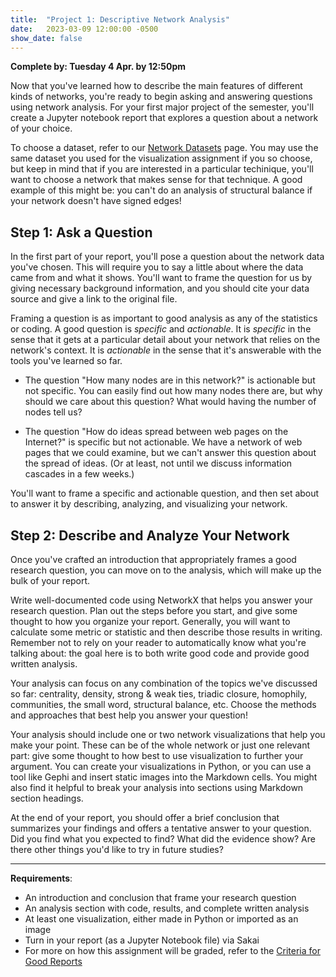 ```yaml
---
title:  "Project 1: Descriptive Network Analysis"
date:   2023-03-09 12:00:00 -0500
show_date: false
---
```

**Complete by: Tuesday 4 Apr. by 12:50pm**

Now that you've learned how to describe the main features of different kinds of networks, you're ready to begin asking and answering questions using network analysis. For your first major project of the semester, you'll create a Jupyter notebook report that explores a question about a network of your choice.

To choose a dataset, refer to our [Network Datasets](/CIS397-networks/datasets) page. You may use the same dataset you used for the visualization assignment if you so choose, but keep in mind that if you are interested in a particular techinique, you'll want to choose a network that makes sense for that technique. A good example of this might be: you can't do an analysis of structural balance if your network doesn't have signed edges!

## Step 1: Ask a Question

In the first part of your report, you'll pose a question about the network data you've chosen. This will require you to say a little about where the data came from and what it shows. You'll want to frame the question for us by giving necessary background information, and you should cite your data source and give a link to the original file.

Framing a question is as important to good analysis as any of the statistics or coding. A good question is *specific* and *actionable*. It is *specific* in the sense that it gets at a particular detail about your network that relies on the network's context. It is *actionable* in the sense that it's answerable with the tools you've learned so far.

- The question "How many nodes are in this network?" is actionable but not specific. You can easily find out how many nodes there are, but why should we care about this question? What would having the number of nodes tell us?

- The question "How do ideas spread between web pages on the Internet?" is specific but not actionable. We have a network of web pages that we could examine, but we can't answer this question about the spread of ideas. (Or at least, not until we discuss information cascades in a few weeks.)


You'll want to frame a specific and actionable question, and then set about to answer it by describing, analyzing, and visualizing your network.

## Step 2: Describe and Analyze Your Network

Once you've crafted an introduction that appropriately frames a good research question, you can move on to the analysis, which will make up the bulk of your report.

Write well-documented code using NetworkX that helps you answer your research question. Plan out the steps before you start, and give some thought to how you organize your report. Generally, you will want to calculate some metric or statistic and then describe those results in writing. Remember not to rely on your reader to automatically know what you're talking about: the goal here is to both write good code and provide good written analysis.

Your analysis can focus on any combination of the topics we've discussed so far: centrality, density, strong & weak ties, triadic closure, homophily, communities, the small word, structural balance, etc. Choose the methods and approaches that best help you answer your question!

Your analysis should include one or two network visualizations that help you make your point. These can be of the whole network or just one relevant part: give some thought to how best to use visualization to further your argument. You can create your visualizations in Python, or you can use a tool like Gephi and insert static images into the Markdown cells. You might also find it helpful to break your analysis into sections using Markdown section headings.

At the end of your report, you should offer a brief conclusion that summarizes your findings and offers a tentative answer to your question. Did you find what you expected to find? What did the evidence show? Are there other things you'd like to try in future studies?

---

**Requirements**:

- An introduction and conclusion that frame your research question
- An analysis section with code, results, and complete written analysis
- At least one visualization, either made in Python or imported as an image
- Turn in your report (as a Jupyter Notebook file) via Sakai
- For more on how this assignment will be graded, refer to the [Criteria for Good Reports](/CIS397-networks/criteria)
